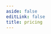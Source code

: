 ```yaml
---
aside: false
editLink: false
title: pricing
---
```


<Pricing />

<style setup>
.vp-doc-title {
  display: none !important;
}

.vp-doc-meta {
  display: none !important;
}

@media (min-width: 1440px) {
  .vp-doc-container:not(.has-sidebar) .content {
    max-width: unset !important;
  }
}

@media (min-width: 960px) {
  .vp-doc-container:not(.has-sidebar) .content {
    max-width: unset !important;
  }
}
</style>

